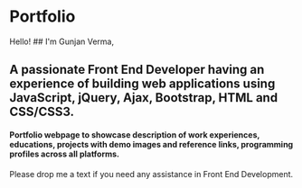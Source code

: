 # Portfolio

Hello! ## I'm Gunjan Verma, 
## A passionate Front End Developer having an experience of building web applications using JavaScript, jQuery, Ajax, Bootstrap, HTML and CSS/CSS3.

#### Portfolio webpage to showcase description of work experiences, educations, projects with demo images and reference links, programming profiles across all platforms.

Please drop me a text if you need any assistance in Front End Development.
